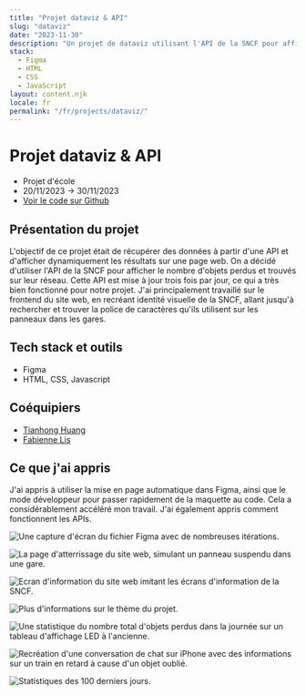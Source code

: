```yaml
---
title: "Projet dataviz & API"
slug: "dataviz"
date: "2023-11-30"
description: "Un projet de dataviz utilisant l'API de la SNCF pour afficher dynamiquement les statistiques d'objets perdus et trouvés. J'ai recréé l'identité visuelle de la SNCF pour une expérience immersive."
stack:
  - Figma
  - HTML
  - CSS
  - JavaScript
layout: content.njk
locale: fr
permalink: "/fr/projects/dataviz/"
---
```


# Projet dataviz & API

- Projet d'école
- 20/11/2023 -> 30/11/2023
- [Voir le code sur Github](https://github.com/lemathurin/dataviz-sncf)

## Présentation du projet

L'objectif de ce projet était de récupérer des données à partir d'une API et d'afficher dynamiquement les résultats sur une page web. On a décidé d'utiliser l'API de la SNCF pour afficher le nombre d'objets perdus et trouvés sur leur réseau. Cette API est mise à jour trois fois par jour, ce qui a très bien fonctionné pour notre projet. J'ai principalement travaillé sur le frontend du site web, en recréant identité visuelle de la SNCF, allant jusqu'à rechercher et trouver la police de caractères qu'ils utilisent sur les panneaux dans les gares.

## Tech stack et outils

- Figma
- HTML, CSS, Javascript

## Coéquipiers

- [Tianhong Huang](https://github.com/Tianhong258)
- [Fabienne Lis](https://github.com/FabienneLIS)

## Ce que j'ai appris

J'ai appris à utiliser la mise en page automatique dans Figma, ainsi que le mode développeur pour passer rapidement de la maquette au code. Cela a considérablement accéléré mon travail. J'ai également appris comment fonctionnent les APIs.

<Image
  src="https://5q44w9bzpv.ufs.sh/f/vqzvWuhpJmwXnkCrNtdk1HQbsGuORt0evoCdByaTcwVXPY3n"
  alt="Une capture d'écran du fichier Figma avec de nombreuses itérations."
/>

<Image
  src="https://5q44w9bzpv.ufs.sh/f/vqzvWuhpJmwXliq4hthbbFRm7wShzYQZJ4WeOX8q02spPHKE"
  alt="La page d'atterrissage du site web, simulant un panneau suspendu dans une gare."
/>

<Image
  src="https://5q44w9bzpv.ufs.sh/f/vqzvWuhpJmwXhzj9rbZgUTZi1IXl89BAyExJo46K3DYk0pVC"
  alt="Ecran d'information du site web imitant les écrans d'information de la SNCF."
/>

<Image
  src="https://5q44w9bzpv.ufs.sh/f/vqzvWuhpJmwXZY97tkCSLlRducqbNZgY7F3QVhKp02nC4JrI"
  alt="Plus d'informations sur le thème du projet."
/>

<Image
  src="https://5q44w9bzpv.ufs.sh/f/vqzvWuhpJmwXKnYOUjAcmO8GRLeJYsvghDBZQ7HqM4uXVxdW"
  alt="Une statistique du nombre total d'objets perdus dans la journée sur un tableau d'affichage LED à l'ancienne."
/>

<Image
  src="https://5q44w9bzpv.ufs.sh/f/vqzvWuhpJmwXBAljGW5ygZYsk4tlQf0ozc9GINETum85aJj2"
  alt="Recréation d'une conversation de chat sur iPhone avec des informations sur un train en retard à cause d'un objet oublié."
/>

<Image
  src="https://5q44w9bzpv.ufs.sh/f/vqzvWuhpJmwXpoVa77wNHujlCZkQLaxr5FtMDdA6mY9bBcUG"
  alt="Statistiques des 100 derniers jours."
/>
